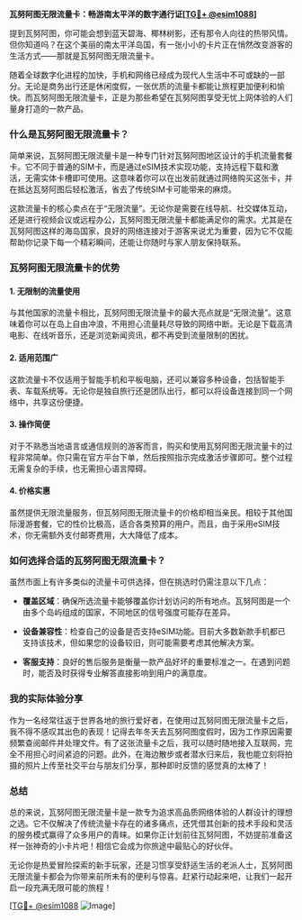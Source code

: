 **瓦努阿图无限流量卡：畅游南太平洋的数字通行证[[TG💪+ @esim1088](https://t.me/s/esim1088)]**

提到瓦努阿图，你可能会想到蓝天碧海、椰林树影，还有那令人向往的热带风情。但你知道吗？在这个美丽的南太平洋岛国，有一张小小的卡片正在悄然改变游客的生活方式——那就是瓦努阿图无限流量卡。

随着全球数字化进程的加快，手机和网络已经成为现代人生活中不可或缺的一部分。无论是商务出行还是休闲度假，一张优质的流量卡都能让旅程更加便利和愉快。而瓦努阿图无限流量卡，正是为那些希望在瓦努阿图享受无忧上网体验的人们量身打造的一款产品。

### 什么是瓦努阿图无限流量卡？

简单来说，瓦努阿图无限流量卡是一种专门针对瓦努阿图地区设计的手机流量套餐卡。它不同于普通的SIM卡，而是通过eSIM技术实现功能，支持远程下载和激活，无需实体卡槽即可使用。这意味着你可以在出发前就通过网络购买这张卡，并在抵达瓦努阿图后轻松激活，省去了传统SIM卡可能带来的麻烦。

这款流量卡的核心卖点在于“无限流量”。无论你是需要在线导航、社交媒体互动，还是进行视频会议或远程办公，瓦努阿图无限流量卡都能满足你的需求。尤其是在瓦努阿图这样的海岛国家，良好的网络连接对于游客来说尤为重要，因为它不仅能帮助你记录下每一个精彩瞬间，还能让你随时与家人朋友保持联系。

### 瓦努阿图无限流量卡的优势

#### 1. **无限制的流量使用**
   与其他国家的流量卡相比，瓦努阿图无限流量卡的最大亮点就是“无限流量”。这意味着你可以在岛上自由冲浪，不用担心流量耗尽导致的网络中断。无论是下载高清电影、在线听音乐，还是浏览新闻资讯，都不再受到流量限制的困扰。

#### 2. **适用范围广**
   这款流量卡不仅适用于智能手机和平板电脑，还可以兼容多种设备，包括智能手表、车载系统等。无论你是独自旅行还是团队出行，都可以将设备连接到同一个网络中，共享这份便捷。

#### 3. **操作简便**
   对于不熟悉当地语言或通信规则的游客而言，购买和使用瓦努阿图无限流量卡的过程非常简单。你只需在官方平台下单，然后按照指示完成激活步骤即可。整个过程无需复杂的手续，也无需担心语言障碍。

#### 4. **价格实惠**
   虽然提供无限流量服务，但瓦努阿图无限流量卡的价格却相当亲民。相较于其他国际漫游套餐，它的性价比极高，适合各类预算的用户。而且，由于采用eSIM技术，你无需额外支付邮寄费用，大大降低了成本。

### 如何选择合适的瓦努阿图无限流量卡？

虽然市面上有许多类似的流量卡可供选择，但在挑选时仍需注意以下几点：

- **覆盖区域**：确保所选流量卡能够覆盖你计划访问的所有地点。瓦努阿图是一个由多个岛屿组成的国家，不同地区的信号强度可能存在差异。
  
- **设备兼容性**：检查自己的设备是否支持eSIM功能。目前大多数新款手机都已支持该技术，但如果您的设备较旧，则可能需要考虑其他解决方案。

- **客服支持**：良好的售后服务是衡量一款产品好坏的重要标准之一。在遇到问题时，能否及时获得专业解答直接影响到用户的满意度。

### 我的实际体验分享

作为一名经常往返于世界各地的旅行爱好者，在使用过瓦努阿图无限流量卡之后，我不得不感叹其出色的表现！记得去年冬天去瓦努阿图度假时，因为工作原因需要频繁查阅邮件并处理文件。有了这张流量卡之后，我可以随时随地接入互联网，完全不用担心时间紧迫的问题。此外，在海边散步或者潜水归来后，我也能立刻将拍摄的照片上传至社交平台与朋友们分享，那种即时反馈的感觉真的太棒了！

### 总结

总的来说，瓦努阿图无限流量卡是一款专为追求高品质网络体验的人群设计的理想之选。它不仅解决了传统流量卡存在的诸多痛点，还凭借其创新的技术手段和灵活的服务模式赢得了众多用户的青睐。如果你正计划前往瓦努阿图，不妨提前准备这样一张神奇的小卡片吧！相信它会成为你旅途中最贴心的好伙伴。

无论你是热爱冒险探索的新手玩家，还是习惯享受舒适生活的老派人士，瓦努阿图无限流量卡都会为你带来前所未有的便利与惊喜。赶紧行动起来吧，让我们一起开启一段充满无限可能的旅程！

[[TG💪+ @esim1088](https://t.me/s/esim1088) ![Image](https://i.postimg.cc/4NQfJmqS/Snipaste-2025-05-13-00-14-12.png)]